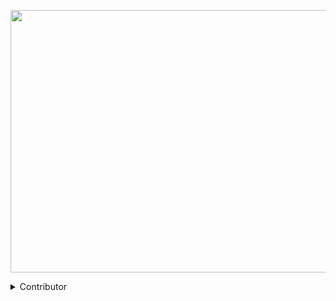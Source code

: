 <p align="center">
<img src="https://i.postimg.cc/PfZgJtKQ/24b299166bade74f279fec65acb9b78f-1.jpg" width="890" height="420"/>
</p>


<details>
<summary>
 Contributor
</summary>

<table>
  <tr>
    <td align="center"><a href="https://rr018.vercel.app"><img src="https://i.postimg.cc/dD4pjVSH/rizki.jpg" width="115px;" alt=""/><br /><sub><b>RR018</b></sub></a><br /><a href="#content-rizkiramadhan4617" title="Content"></a></td>
    <td align="center"><a href="https://rr018.vercel.app"><img src="https://i.postimg.cc/dD4pjVSH/rizki.jpg" width="115px;" alt=""/><br /><sub><b>RR018</b></sub></a><br /><a href="#content-rizkiramadhan4617" title="Content"></a></td>
</table>
</tr>
</details>

